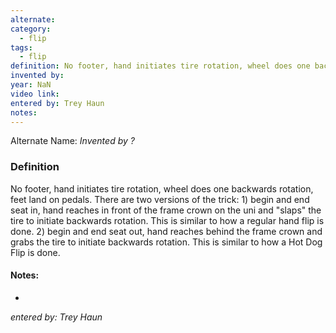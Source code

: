 ```yaml
---
alternate: 
category:
  - flip
tags:
  - flip
definition: No footer, hand initiates tire rotation, wheel does one backwards rotation, feet land on pedals. There are two versions of the trick: 1) begin and end seat in, hand reaches in front of the frame crown on the uni and "slaps" the tire to initiate backwards rotation. This is similar to how a regular hand flip is done. 2) begin and end seat out, hand reaches behind the frame crown and grabs the tire to initiate backwards rotation. This is similar to how a Hot Dog Flip is done.
invented by: 
year: NaN
video link: 
entered by: Trey Haun
notes: 
---
```

Alternate Name: 
*Invented by ?*

### Definition
No footer, hand initiates tire rotation, wheel does one backwards rotation, feet land on pedals. There are two versions of the trick: 1) begin and end seat in, hand reaches in front of the frame crown on the uni and "slaps" the tire to initiate backwards rotation. This is similar to how a regular hand flip is done. 2) begin and end seat out, hand reaches behind the frame crown and grabs the tire to initiate backwards rotation. This is similar to how a Hot Dog Flip is done.


#### Notes:
- 
*entered by: Trey Haun*
